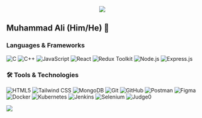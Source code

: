 <p align="center"><img src="https://i.imgur.com/A6bWGFl.gif"/></p>

## Muhammad Ali (Him/He) 🌻

### Languages & Frameworks
![C](https://img.shields.io/badge/-C-000?logo=c&logoColor=white&style=for-the-badge)
![C++](https://img.shields.io/badge/-C++-000?logo=cplusplus&logoColor=white&style=for-the-badge)
![JavaScript](https://img.shields.io/badge/-JavaScript-000?logo=javascript&logoColor=F7DF1E&style=for-the-badge)
![React](https://img.shields.io/badge/-React-000?logo=react&logoColor=61DAFB&style=for-the-badge)
![Redux Toolkit](https://img.shields.io/badge/-Redux%20Toolkit-000?logo=redux&logoColor=764ABC&style=for-the-badge)
![Node.js](https://img.shields.io/badge/-Node.js-000?logo=node.js&logoColor=339933&style=for-the-badge)
![Express.js](https://img.shields.io/badge/-Express.js-000?logo=express&logoColor=white&style=for-the-badge)



### 🛠 Tools & Technologies

![HTML5](https://img.shields.io/badge/-HTML5-000?logo=html5&logoColor=E34F26&style=for-the-badge)
![Tailwind CSS](https://img.shields.io/badge/-Tailwind%20CSS-000?logo=tailwind-css&logoColor=38B2AC&style=for-the-badge)
![MongoDB](https://img.shields.io/badge/-MongoDB-000?logo=mongodb&logoColor=47A248&style=for-the-badge)
![Git](https://img.shields.io/badge/-Git-000?logo=git&logoColor=F05032&style=for-the-badge)
![GitHub](https://img.shields.io/badge/-GitHub-000?logo=github&logoColor=white&style=for-the-badge)
![Postman](https://img.shields.io/badge/-Postman-000?logo=postman&logoColor=FF6C37&style=for-the-badge)
![Figma](https://img.shields.io/badge/-Figma-000?logo=figma&logoColor=F24E1E&style=for-the-badge)
![Docker](https://img.shields.io/badge/-Docker-000?logo=docker&logoColor=2496ED&style=for-the-badge)
![Kubernetes](https://img.shields.io/badge/-Kubernetes-000?logo=kubernetes&logoColor=326CE5&style=for-the-badge)
![Jenkins](https://img.shields.io/badge/-Jenkins-000?logo=jenkins&logoColor=D24939&style=for-the-badge)
![Selenium](https://img.shields.io/badge/-Selenium-000?logo=selenium&logoColor=43B02A&style=for-the-badge)
![Judge0](https://img.shields.io/badge/-Judge0-000?logo=codeforces&logoColor=white&style=for-the-badge)




<img src="https://imgur.com/rilHVxA.png"/>
